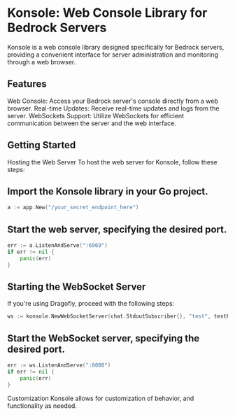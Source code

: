 # Konsole: Web Console Library for Bedrock Servers
Konsole is a web console library designed specifically for Bedrock servers, providing a convenient interface for server administration and monitoring through a web browser.

## Features
Web Console: Access your Bedrock server's console directly from a web browser.
Real-time Updates: Receive real-time updates and logs from the server.
WebSockets Support: Utilize WebSockets for efficient communication between the server and the web interface.

## Getting Started
Hosting the Web Server
To host the web server for Konsole, follow these steps:

## Import the Konsole library in your Go project.

```go
a := app.New("/your_secret_endpoint_here")
```
## Start the web server, specifying the desired port.

```go
err := a.ListenAndServe(":6969")
if err != nil {
    panic(err)
}
```

## Starting the WebSocket Server
If you're using Dragofly, proceed with the following steps:

```go
ws := konsole.NewWebSocketServer(chat.StdoutSubscriber{}, "test", testFormatter{})
```
## Start the WebSocket server, specifying the desired port.

```go
err := ws.ListenAndServe(":8080")
if err != nil {
    panic(err)
}
```
Customization
Konsole allows for customization of behavior, and functionality as needed.
